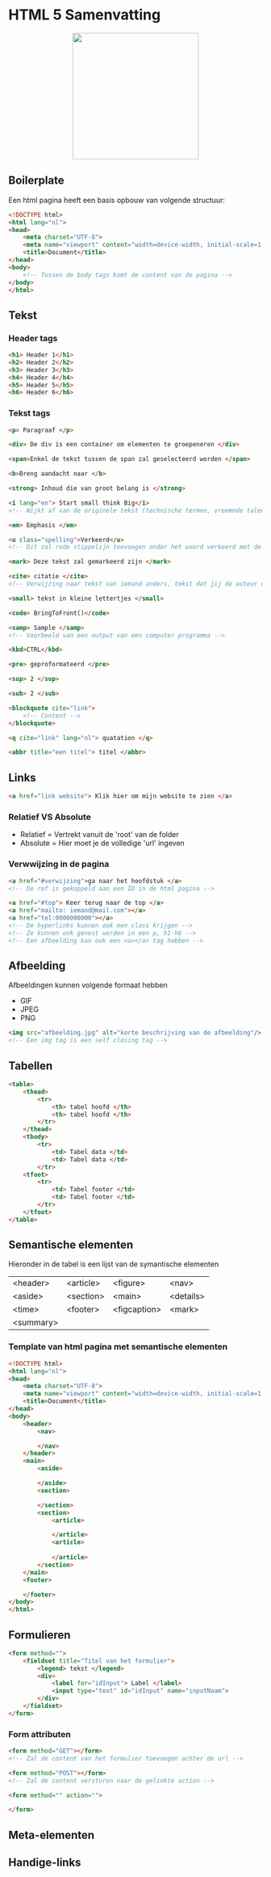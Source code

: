 # HTML 5 Samenvatting
<p align="center">
  <img height="250" src="https://playematthieu.github.io/GrowingCoders/Assets/Img/logos/HTML5.png">
</p>

## Boilerplate

Een html pagina heeft een basis opbouw van volgende structuur:

``` html
<!DOCTYPE html>
<html lang="nl">
<head>
    <meta charset="UTF-8">
    <meta name="viewport" content="width=device-width, initial-scale=1.0">
    <title>Document</title>
</head>
<body>
    <!-- Tussen de body tags komt de content van de pagina -->
</body>
</html>
```

## Tekst

### Header tags

``` html
<h1> Header 1</h1>
<h2> Header 2</h2>
<h3> Header 3</h3>
<h4> Header 4</h4>
<h5> Header 5</h5>
<h6> Header 6</h6>
```

### Tekst tags

``` html
<p> Paragraaf </p>

<div> De div is een container om elementen te groepeneren </div>

<span>Enkel de tekst tussen de span zal geselecteerd worden </span>

<b>Breng aandacht naar </b>

<strong> Inhoud die van groot belang is </strong>

<i lang="en"> Start small think Big</i>
<!-- Wijkt af van de originele tekst (technische termen, vreemnde talen, ...) -->

<em> Emphasis </em>

<u class="spelling">Verkeerd</u>
<!-- Dit zal rode stippelijn toevoegen onder het woord verkeerd met de gepaste css -->

<mark> Deze tekst zal gemarkeerd zijn </mark>

<cite> citatie </cite>
<!-- Verwijzing naar tekst van iemand anders, tekst dat jij de auteur niet van bent -->

<small> tekst in kleine lettertjes </small>

<code> BringToFront()</code>

<samp> Sample </samp>
<!-- Voorbeeld van een output van een computer programma -->

<kbd>CTRL</kbd>

<pre> geproformateerd </pre>

<sup> 2 </sup>

<sub> 2 </sub>

<blockquote cite="link">
    <!-- Content -->
</blockquote>

<q cite="link" lang="nl"> quatation </q>

<abbr title="een titel"> titel </abbr>
 ``` 

 ## Links

``` html
<a href="link website"> Klik hier om mijn website te zien </a>
``` 

### Relatief VS Absolute

- Relatief = Vertrekt vanuit de 'root' van de folder
- Absolute = Hier moet je de volledige 'url' ingeven

### Verwwijzing in de pagina

``` html
<a href="#verwijzing">ga naar het hoofdstuk </a>
<!-- De ref is gekoppeld aan een ID in de html pagina -->

<a href="#top"> Keer terug naar de top </a>
<a href="mailto: iemand@mail.com"></a>
<a href="tel:0000000000"></a>
<!-- De hyperlinks kunnen ook een class krijgen -->
<!-- Ze kunnen ook genest worden in een p, h1-h6 -->
<!-- Een afbeelding kan ook een <a></a> tag hebben -->
``` 

## Afbeelding

Afbeeldingen kunnen volgende formaat hebben
* GIF
* JPEG
* PNG

``` html
<img src="afbeelding.jpg" alt="korte beschrijving van de afbeelding"/>
<!-- Een img tag is een self closing tag -->
``` 
## Tabellen

```html
<table>
    <thead>
        <tr>
            <th> tabel hoofd </th>
            <th> tabel hoofd </th>
        </tr>
    </thead>
    <tbody>
        <tr>
            <td> Tabel data </td>
            <td> Tabel data </td>
        </tr>
    <tfoot>
        <tr>
            <td> Tabel footer </td>
            <td> Tabel footer </td>
        </tr>
    </tfoot>
</table>
```

## Semantische elementen

Hieronder in de tabel is een lijst van de symantische elementen 

|            |            |               |            |
|------------|------------|---------------|------------|
| \<header>  | \<article> | \<figure>     | \<nav>     |
| \<aside>   | \<section> | \<main>       | \<details> |
| \<time>    | \<footer>  | \<figcaption> | \<mark>    |
| \<summary> |            |               |            |

### Template van html pagina met semantische elementen

``` html
<!DOCTYPE html>
<html lang="nl">
<head>
    <meta charset="UTF-8">
    <meta name="viewport" content="width=device-width, initial-scale=1.0">
    <title>Document</title>
</head>
<body>
    <header>
        <nav>

        </nav>
    </header>
    <main>
        <aside>

        </aside>
        <section>

        </section>
        <section>
            <article>

            </article>
            <article>
                
            </article>
        </section>
    </main>
    <footer>

    </footer>
</body>
</html>
``` 



## Formulieren

``` html
<form method="">
    <fieldset title="Titel van het formulier">
        <legend> tekst </legend>
        <div>
            <label for="idInput"> Label </label>
            <input type="text" id="idInput" name="inputNaam">
        </div>
    </fieldset>
</form>
```

### Form attributen

``` html
<form method="GET"></form>
<!-- Zal de content van het formulier toevoegen achter de url -->

<form method="POST"></form>
<!-- Zal de content versturen naar de gelinkte action -->
```

``` html
<form method="" action="">

</form>
```

## Meta-elementen

## Handige-links

